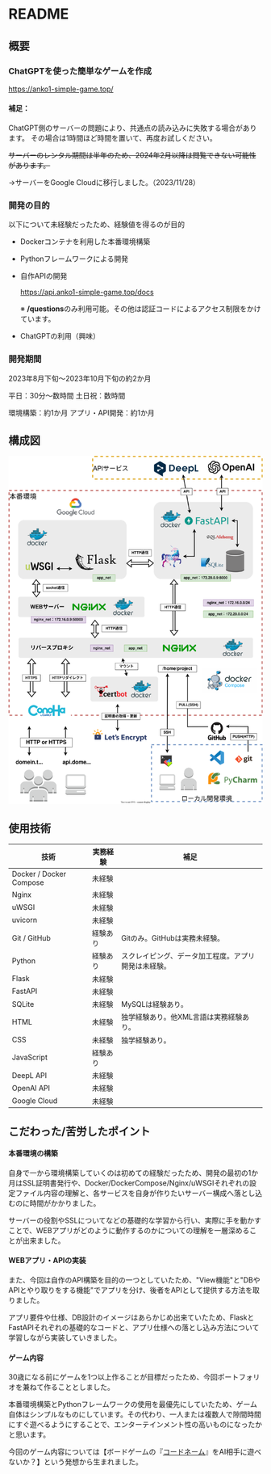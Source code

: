 # README

## 概要

### ChatGPTを使った簡単なゲームを作成

https://anko1-simple-game.top/

#### 補足：

ChatGPT側のサーバーの問題により、共通点の読み込みに失敗する場合があります。
その場合は1時間ほど時間を置いて、再度お試しください。

~~サーバーのレンタル期間は半年のため、2024年2月以降は閲覧できない可能性があります。~~

→サーバーをGoogle Cloudに移行しました。（2023/11/28）

### 開発の目的

以下について未経験だったため、経験値を得るのが目的

- Dockerコンテナを利用した本番環境構築

- Pythonフレームワークによる開発

- 自作APIの開発

  https://api.anko1-simple-game.top/docs

  ※ **/questions**のみ利用可能。その他は認証コードによるアクセス制限をかけています。

- ChatGPTの利用（興味）

### 開発期間

2023年8月下旬～2023年10月下旬の約2か月

平日：30分～数時間
土日祝：数時間

環境構築：約1か月
アプリ・API開発：約1か月



## 構成図

![構成図](./docs/構成図.svg)



## 使用技術

| 技術                    | 実務経験 | 補足                                                 |
| ----------------------- | -------- | ---------------------------------------------------- |
| Docker / Docker Compose | 未経験   |                                                      |
| Nginx                   | 未経験   |                                                      |
| uWSGI                   | 未経験   |                                                      |
| uvicorn                 | 未経験   |                                                      |
| Git / GitHub            | 経験あり | Gitのみ。GitHubは実務未経験。                        |
| Python                  | 経験あり | スクレイピング、データ加工程度。アプリ開発は未経験。 |
| Flask                   | 未経験   |                                                      |
| FastAPI                 | 未経験   |                                                      |
| SQLite                  | 未経験   | MySQLは経験あり。                                    |
| HTML                    | 未経験   | 独学経験あり。他XML言語は実務経験あり。              |
| CSS                     | 未経験   | 独学経験あり。                                       |
| JavaScript              | 経験あり |                                                      |
| DeepL API               | 未経験   |                                                      |
| OpenAI API              | 未経験   |                                                      |
| Google Cloud            | 未経験   |                                                      |



## こだわった/苦労したポイント

#### 本番環境の構築

自身で一から環境構築していくのは初めての経験だったため、開発の最初の1か月はSSL証明書発行や、Docker/DockerCompose/Nginx/uWSGIそれぞれの設定ファイル内容の理解と、各サービスを自身が作りたいサーバー構成へ落とし込むのに時間がかかりました。

サーバーの役割やSSLについてなどの基礎的な学習から行い、実際に手を動かすことで、WEBアプリがどのように動作するのかについての理解を一層深めることが出来ました。

#### WEBアプリ・APIの実装

また、今回は自作のAPI構築を目的の一つとしていたため、"View機能"と"DBやAPIとやり取りをする機能"でアプリを分け、後者をAPIとして提供する方法を取りました。

アプリ要件や仕様、DB設計のイメージはあらかじめ出来ていたため、FlaskとFastAPIそれぞれの基礎的なコードと、アプリ仕様への落とし込み方法について学習しながら実装していきました。

#### ゲーム内容

30歳になる前にゲームを1つ以上作ることが目標だったため、今回ポートフォリオを兼ねて作ることとしました。

本番環境構築とPythonフレームワークの使用を最優先にしていたため、ゲーム自体はシンプルなものにしています。その代わり、一人または複数人で隙間時間にすぐ遊べるようにすることで、エンターテインメント性の高いものになったかと思います。

今回のゲーム内容については【ボードゲームの『[コードネーム](https://himatami.jp/games/28)』をAI相手に遊べないか？】という発想から生まれました。
